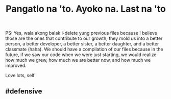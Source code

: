 <h1 align = "center"><b> Pangatlo na 'to. Ayoko na. Last na 'to </b></h1>
<br>
<p>PS: Yes, wala akong balak i-delete yung previous files because I believe those are the ones that contribute to our growth; they mold us into a better person, a better developer, a better sister, a better daughter, and a better classmate (haha). We should have a compilation of our files because in the future, if we saw our code when we were just starting, we would realize how much we grew, how much we are better now, and how much we improved.</p>
<p>Love lots, self</p>
<h2><b>#defensive</b></h2>
